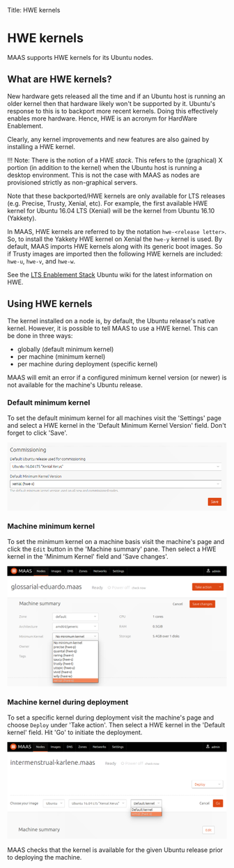 Title: HWE kernels


# HWE kernels

MAAS supports HWE kernels for its Ubuntu nodes.


## What are HWE kernels?

New hardware gets released all the time and if an Ubuntu host is running an
older kernel then that hardware likely won't be supported by it. Ubuntu's
response to this is to backport more recent kernels. Doing this effectively
enables more hardware. Hence, HWE is an acronym for HardWare Enablement.

Clearly, any kernel improvements and new features are also gained by installing
a HWE kernel.

!!! Note: There is the notion of a HWE *stack*. This refers to the (graphical)
X portion (in addition to the kernel) when the Ubuntu host is running a desktop
environment. This is not the case with MAAS as nodes are provisioned strictly
as non-graphical servers.

Note that these backported/HWE kernels are only available for LTS releases
(e.g. Precise, Trusty, Xenial, etc). For example, the first available HWE
kernel for Ubuntu 16.04 LTS (Xenial) will be the kernel from Ubuntu 16.10
(Yakkety). 

In MAAS, HWE kernels are referred to by the notation `hwe-<release letter>`.
So, to install the Yakkety HWE kernel on Xenial the `hwe-y` kernel is used.
By default, MAAS imports HWE kernels along with its generic boot images. So if
Trusty images are imported then the following HWE kernels are included:
`hwe-u`, `hwe-v`, and `hwe-w`.

See the [LTS Enablement
Stack](https://wiki.ubuntu.com/Kernel/LTSEnablementStack) Ubuntu wiki for
the latest information on HWE.


## Using HWE kernels

The kernel installed on a node is, by default, the Ubuntu release's native
kernel. However, it is possible to tell MAAS to use a HWE kernel. This can be
done in three ways:

- globally (default minimum kernel)
- per machine (minimum kernel)
- per machine during deployment (specific kernel)

MAAS will emit an error if a configured minimum kernel version (or newer) is
not available for the machine's Ubuntu release.

### Default minimum kernel
To set the default minimum kernel for all machines visit the 'Settings' page
and select a HWE kernel in the 'Default Minimum Kernel Version' field. Don't
forget to click 'Save'.

![image](./media/default_min_hwe_kernel.png)

### Machine minimum kernel
To set the minimum kernel on a machine basis visit the machine's page and click
the `Edit` button in the 'Machine summary' pane. Then select a HWE kernel in the
'Minimum Kernel' field and 'Save changes'.

![image](./media/min_hwe_kernel.png)

### Machine kernel during deployment
To set a specific kernel during deployment visit the machine's page and choose
`Deploy` under 'Take action'. Then select a HWE kernel in the 'Default
kernel' field. Hit 'Go' to initiate the deployment.

![image](./media/hwe_kernel.png)

MAAS checks that the kernel is available for the given Ubuntu release prior to
deploying the machine.
